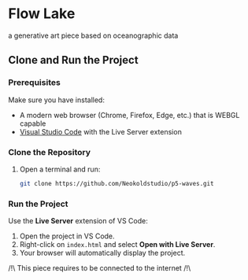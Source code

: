 # Flow Lake
a generative art piece based on oceanographic data

## Clone and Run the Project

### Prerequisites
Make sure you have installed:
- A modern web browser (Chrome, Firefox, Edge, etc.) that is WEBGL capable
- [Visual Studio Code](https://code.visualstudio.com/) with the Live Server extension

### Clone the Repository

1. Open a terminal and run:
   ```sh
   git clone https://github.com/Neokoldstudio/p5-waves.git
   ```

### Run the Project

Use the **Live Server** extension of VS Code:
1. Open the project in VS Code.
2. Right-click on `index.html` and select **Open with Live Server**.
3. Your browser will automatically display the project.

/!\ This piece requires to be connected to the internet /!\
